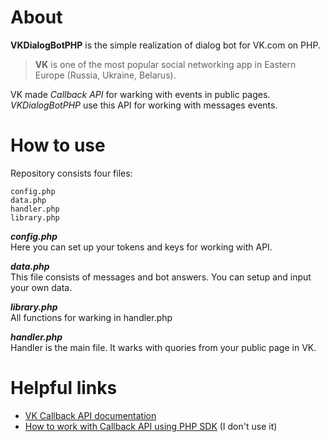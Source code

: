 # About
**VKDialogBotPHP** is the simple realization of dialog bot for VK.com on PHP.
>**VK** is one of the most popular social networking app in Eastern Europe (Russia, Ukraine, Belarus). 

VK made *Callback API* for warking with events in public pages. *VKDialogBotPHP* use this API for working with messages events.

# How to use
Repository consists four files:

    config.php
    data.php
    handler.php
    library.php

***config.php*** <br />
Here you can set up your tokens and keys for working with API.

***data.php*** <br />
This file consists of messages and bot answers. You can setup and input  your own data.

***library.php*** <br />
All functions for warking in handler.php

***handler.php*** <br />
Handler is the main file. It warks with quories from your public page in VK.

# Helpful links
 - [VK Callback API documentation](https://vk.com/dev/callback_api)
 - [How to work with Callback API using PHP SDK](https://vk.com/dev/PHP_SDK?f=6.2.%20Callback%20API) (I don't use it)
